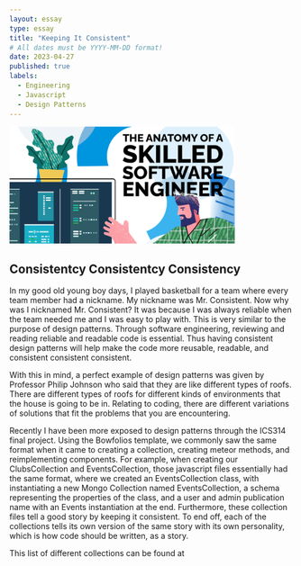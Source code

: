 ```yaml
---
layout: essay
type: essay
title: "Keeping It Consistent"
# All dates must be YYYY-MM-DD format!
date: 2023-04-27
published: true
labels:
  - Engineering
  - Javascript
  - Design Patterns
---
```


<img width="400px" class="rounded float-start pe-4" src="../img/Banner_The-Anatomy-of-A-Skilled-Software-Engineer.png">

## Consistentcy Consistentcy Consistency 
In my good old young boy days, I played basketball for a team where every team member had a nickname. My nickname was Mr. Consistent. Now why was I nicknamed Mr. Consistent? It was because I was always reliable when the team needed me and I was easy to play with. This is very similar to the purpose of design patterns. Through software engineering, reviewing and reading reliable and readable code is essential. Thus having consistent design patterns will help make the code more reusable, readable, and consistent consistent consistent.

With this in mind, a perfect example of design patterns was given by Professor Philip Johnson who said that they are like different types of roofs. There are different types of roofs for different kinds of environments that the house is going to be in. Relating to coding, there are different variations of solutions that fit the problems that you are encountering. 

Recently I have been more exposed to design patterns through the ICS314 final project. Using the Bowfolios template, we commonly saw the same format when it came to creating a collection, creating meteor methods, and reimplementing components. For example, when creating our ClubsCollection and EventsCollection, those javascript files essentially had the same format, where we created an EventsCollection class, with instantiating a new Mongo Collection named EventsCollection, a schema representing the properties of the class, and a user and admin publication name with an Events instantiation at the end. Furthermore, these collection files tell a good story by keeping it consistent. To end off, each of the collections tells its own version of the same story with its own personality, which is how code should be written, as a story. 

This list of different collections can be found at 


